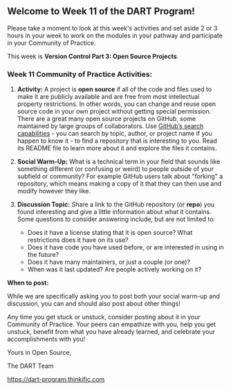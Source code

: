## **Welcome to Week 11 of the DART Program!**

Please take a moment to look at this week's activities and set aside 2 or 3 hours in your week to work on the modules in your pathway and participate in your Community of Practice.

This week is **Version Control Part 3: Open Source Projects**.

### Week 11 Community of Practice Activities:

1. **Activity:** A project is **open source** if all of the code and files used to make it are publicly available and are free from most intellectual property restrictions.  In other words, you can change and reuse open source code in your own project without getting special permission. There are a great many open source projects on GitHub, some maintained by large groups of collaborators. Use [GitHub’s search capabilities](https://github.com/search) - you can search by topic, author, or project name if you happen to know it - to find a repository that is interesting to you.  Read its README file to learn more about it and explore the files it contains. 

2. **Social Warm-Up:** What is a technical term in your field that sounds like something different (or confusing or weird) to people outside of your subfield or community? For example GitHub users talk about "forking" a repository, which means making a copy of it that they can then use and modify however they like.

3. **Discussion Topic:** Share a link to the GitHub repository (or **repo**) you found interesting and give a little information about what it contains. Some questions to consider answering include, but are not limited to:
    - Does it have a license stating that it is open source? What restrictions does it have on its use?
    - Does it have code you have used before, or are interested in using in the future? 
    - Does it have many maintainers, or just a couple (or one)?
    - When was it last updated? Are people actively working on it?



**When to post:**

While we are specifically asking you to post both your social warm-up and discussion, you can and should also post about other things!

Any time you get stuck or unstuck, consider posting about it in your Community of Practice. Your peers can empathize with you, help you get unstuck, benefit from what you have already learned, and celebrate your accomplishments with you!

 Yours in Open Source, 

The DART Team

https://dart-program.thinkific.com
